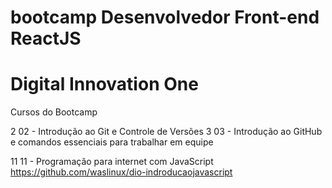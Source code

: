 ﻿# bootcamp Desenvolvedor Front-end ReactJS
# Digital Innovation One

Cursos do Bootcamp


2 02 - Introdução ao Git e Controle de Versões
3 03 - Introdução ao GitHub e comandos essenciais para trabalhar em equipe

11 11 - Programação para internet com JavaScript 
https://github.com/waslinux/dio-indroducaojavascript    

